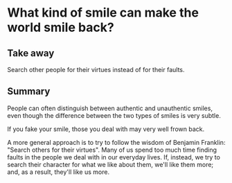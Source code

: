 What kind of smile can make the world smile back?
=================================================

## Take away
Search other people for their virtues instead of for their faults.

## Summary

People can often distinguish between authentic and unauthentic smiles, even though the difference between the two types of smiles is very subtle.

If you fake your smile, those you deal with may very well frown back.

A more general approach is to try to follow the wisdom of Benjamin Franklin: "Search others for their virtues". Many of us spend too much time finding faults in the people we deal with in our everyday lives. If, instead, we try to search their character for what we like about them, we'll like them more; and, as a result, they'll like us more.

